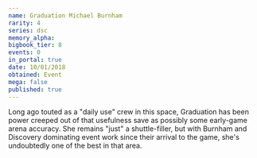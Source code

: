 ```yaml
---
name: Graduation Michael Burnham
rarity: 4
series: dsc
memory_alpha:
bigbook_tier: 8
events: 0
in_portal: true
date: 10/01/2018
obtained: Event
mega: false
published: true
---
```


Long ago touted as a "daily use" crew in this space, Graduation has been power creeped out of that usefulness save as possibly some early-game arena accuracy. She remains "just" a shuttle-filler, but with Burnham and Discovery dominating event work since their arrival to the game, she's undoubtedly one of the best in that area.
